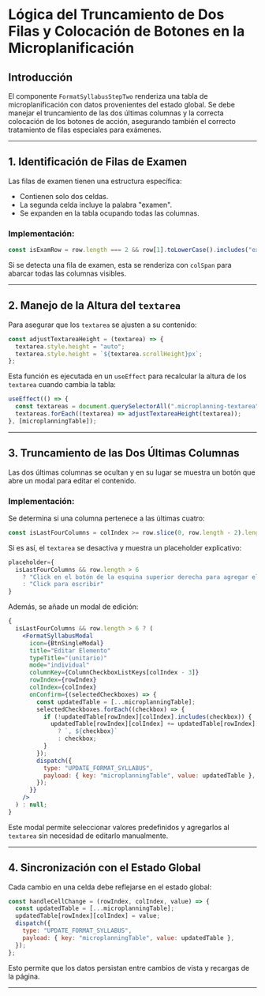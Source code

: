 # Lógica del Truncamiento de Dos Filas y Colocación de Botones en la Microplanificación

## Introducción

El componente `FormatSyllabusStepTwo` renderiza una tabla de microplanificación con datos provenientes del estado global. Se debe manejar el truncamiento de las dos últimas columnas y la correcta colocación de los botones de acción, asegurando también el correcto tratamiento de filas especiales para exámenes.

---

## 1. Identificación de Filas de Examen

Las filas de examen tienen una estructura específica:

- Contienen solo dos celdas.
- La segunda celda incluye la palabra "examen".
- Se expanden en la tabla ocupando todas las columnas.

### Implementación:

```jsx
const isExamRow = row.length === 2 && row[1].toLowerCase().includes("examen");
```

Si se detecta una fila de examen, esta se renderiza con `colSpan` para abarcar todas las columnas visibles.

---

## 2. Manejo de la Altura del `textarea`

Para asegurar que los `textarea` se ajusten a su contenido:

```jsx
const adjustTextareaHeight = (textarea) => {
  textarea.style.height = "auto";
  textarea.style.height = `${textarea.scrollHeight}px`;
};
```

Esta función es ejecutada en un `useEffect` para recalcular la altura de los `textarea` cuando cambia la tabla:

```jsx
useEffect(() => {
  const textareas = document.querySelectorAll(".microplanning-textarea");
  textareas.forEach((textarea) => adjustTextareaHeight(textarea));
}, [microplanningTable]);
```

---

## 3. Truncamiento de las Dos Últimas Columnas

Las dos últimas columnas se ocultan y en su lugar se muestra un botón que abre un modal para editar el contenido.

### Implementación:

Se determina si una columna pertenece a las últimas cuatro:

```jsx
const isLastFourColumns = colIndex >= row.slice(0, row.length - 2).length - 4;
```

Si es así, el `textarea` se desactiva y muestra un placeholder explicativo:

```jsx
placeholder={
  isLastFourColumns && row.length > 6
    ? "Click en el botón de la esquina superior derecha para agregar elementos deseados"
    : "Click para escribir"
}
```

Además, se añade un modal de edición:

```jsx
{
  isLastFourColumns && row.length > 6 ? (
    <FormatSyllabusModal
      icon={BtnSingleModal}
      title="Editar Elemento"
      typeTitle="(unitario)"
      mode="individual"
      columnKey={ColumnCheckboxListKeys[colIndex - 3]}
      rowIndex={rowIndex}
      colIndex={colIndex}
      onConfirm={(selectedCheckboxes) => {
        const updatedTable = [...microplanningTable];
        selectedCheckboxes.forEach((checkbox) => {
          if (!updatedTable[rowIndex][colIndex].includes(checkbox)) {
            updatedTable[rowIndex][colIndex] += updatedTable[rowIndex][colIndex]
              ? `, ${checkbox}`
              : checkbox;
          }
        });
        dispatch({
          type: "UPDATE_FORMAT_SYLLABUS",
          payload: { key: "microplanningTable", value: updatedTable },
        });
      }}
    />
  ) : null;
}
```

Este modal permite seleccionar valores predefinidos y agregarlos al `textarea` sin necesidad de editarlo manualmente.

---

## 4. Sincronización con el Estado Global

Cada cambio en una celda debe reflejarse en el estado global:

```jsx
const handleCellChange = (rowIndex, colIndex, value) => {
  const updatedTable = [...microplanningTable];
  updatedTable[rowIndex][colIndex] = value;
  dispatch({
    type: "UPDATE_FORMAT_SYLLABUS",
    payload: { key: "microplanningTable", value: updatedTable },
  });
};
```

Esto permite que los datos persistan entre cambios de vista y recargas de la página.

---
